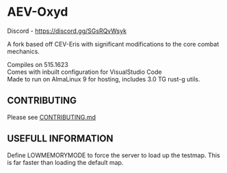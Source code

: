 #  AEV-Oxyd
Discord - https://discord.gg/SGsRQvWsyk

A fork based off CEV-Eris with significant modifications to the core combat mechanics.

Compiles on 515.1623 <br>
Comes with inbuilt configuration for VisualStudio Code <br>
Made to run on AlmaLinux 9 for hosting, includes 3.0 TG rust-g utils. <br>

## CONTRIBUTING

Please see [CONTRIBUTING.md](CONTRIBUTING.md)

## USEFULL INFORMATION
Define LOWMEMORYMODE to force the server to load up the testmap. This is far faster than loading the default map.
